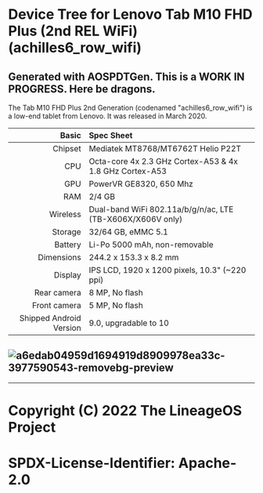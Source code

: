 # Device Tree for Lenovo Tab M10 FHD Plus (2nd REL WiFi) (achilles6_row_wifi)
## Generated with AOSPDTGen. This is a WORK IN PROGRESS. Here be dragons.

The Tab M10 FHD Plus 2nd Generation (codenamed "achilles6_row_wifi") is a low-end tablet from Lenovo.
It was released in March 2020.

|                   Basic | Spec Sheet                                                    |
| ----------------------: | :------------------------------------------------------------ |
| Chipset                 | Mediatek MT8768/MT6762T Helio P22T                            | 
| CPU                     | Octa-core 4x 2.3 GHz Cortex-A53 & 4x 1.8 GHz Cortex-A53       |
| GPU                     | PowerVR GE8320, 650 Mhz                                       |
| RAM                     | 2/4 GB                                                        |
| Wireless                | Dual-band WiFi 802.11a/b/g/n/ac, LTE (TB-X606X/X606V only)    |
| Storage                 | 32/64 GB, eMMC 5.1                                            |
| Battery                 | Li-Po 5000 mAh, non-removable                                 |
| Dimensions              | 244.2 x 153.3 x 8.2 mm                                        |
| Display                 | IPS LCD, 1920 x 1200 pixels, 10.3" (~220 ppi)                 |
| Rear camera             | 8 MP, No flash                                                |
| Front camera            | 5 MP, No flash                                                |
| Shipped Android Version | 9.0, upgradable to 10                                         |

![a6edab04959d1694919d8909978ea33c-3977590543-removebg-preview](https://user-images.githubusercontent.com/67978777/180082440-439e4513-d0bb-4f72-880d-0751ba5b57cf.png)
---
---
#
# Copyright (C) 2022 The LineageOS Project
#
# SPDX-License-Identifier: Apache-2.0
#

